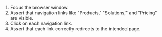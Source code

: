 1. Focus the browser window.
2. Assert that navigation links like "Products," "Solutions," and "Pricing" are visible.
3. Click on each navigation link.
4. Assert that each link correctly redirects to the intended page.